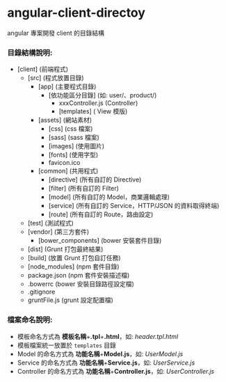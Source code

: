 angular-client-directoy
=======================

angular 專案開發 client 的目錄結構


### 目錄結構說明:

- [client] (前端程式)
  - [src] (程式放置目錄)
    - [app] (主要程式目錄)
      - [依功能區分目錄] (如: user/、product/)
        - xxxController.js (Controller)
        - [templates] ( View 模版)
    - [assets] (網站素材)
      - [css] (css 檔案)
      - [sass] (sass 檔案)
      - [images] (使用圖片)
      - [fonts] (使用字型)
      - favicon.ico
    - [common] (共用程式)
      - [directive] (所有自訂的 Directive)
      - [filter] (所有自訂的 Filter)
      - [model] (所有自訂的 Model，商業邏輯處理)
      - [service] (所有自訂的 Service，HTTP/JSON 的資料取得終端)
      - [route] (所有自訂的 Route，路由設定)
  - [test] (測試程式)
  - [vendor] (第三方套件)
    - [bower_components] (bower 安裝套件目錄)
  - [dist] (Grunt 打包最終結果)   
  - [build] (放置 Grunt 打包自訂任務)
  - [node_modules] (npm 套件目錄)
  - package.json (npm 套件安裝描述檔)
  - .bowerrc (bower 安裝目錄路徑設定檔)
  - .gitignore
  - gruntFile.js (grunt 設定配置檔)
  
### 檔案命名說明:

- 模板命名方式為 **模板名稱**+**.tpl**+**.html**，如: _header.tpl.html_
- 模板檔案統一放置於 `templates` 目錄
- Model 的命名方式為 **功能名稱**+**Model.js**，如: _UserModel.js_
- Service 的命名方式為 **功能名稱**+**Service.js**，如: _UserService.js_
- Controller 的命名方式為 **功能名稱**+**Controller.js**，如: _UserController.js_

